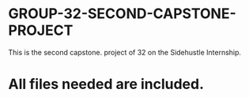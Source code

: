 # GROUP-32-SECOND-CAPSTONE-PROJECT
This is the second capstone. project of 32 on the Sidehustle Internship.
# All files needed are included.
